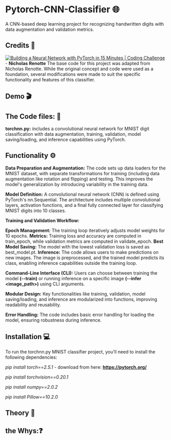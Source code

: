 # Pytorch-CNN-Classifier 🌐
A CNN-based deep learning project for recognizing handwritten digits with data augmentation and validation metrics.

## Credits 🤖
[![Building a Neural Network with PyTorch in 15 Minutes | Coding Challenge](https://img.youtube.com/vi/mozBidd58VQ&list=LL/0.jpg)](https://www.youtube.com/watch?v=mozBidd58VQ&list=LL) - 
**Nicholas Renotte**
The base code for this project was adapted from Nicholas Renotte. While the original concept and code were used as a foundation, several modifications were made to suit the specific functionality and features of this classifier.

## Demo 🎬



## The Code files: 📄
**torchnn.py:** includes a convolutional neural network for MNIST digit classification with data augmentation, training, validation, model saving/loading, and inference capabilities using PyTorch.

## Functionality ⚙️
**Data Preparation and Augmentation:** The code sets up data loaders for the MNIST dataset, with separate transformations for training (including data augmentation like rotation and flipping) and testing. This improves the model's generalization by introducing variability in the training data.

**Model Definition:** A convolutional neural network (CNN) is defined using PyTorch's nn.Sequential. The architecture includes multiple convolutional layers, activation functions, and a final fully connected layer for classifying MNIST digits into 10 classes.

**Training and Validation Workflow:**

**Epoch Management:** The training loop iteratively adjusts model weights for 10 epochs.
**Metrics:** Training loss and accuracy are computed in train_epoch, while validation metrics are computed in validate_epoch.
**Best Model Saving:** The model with the lowest validation loss is saved as best_model.pt.
**Inference:** The code allows users to make predictions on new images. The image is preprocessed, and the trained model predicts its class, enabling inference capabilities outside the training loop.

**Command-Line Interface (CLI):** Users can choose between training the model **(--train)** or running inference on a specific image **(--infer <image_path>)** using CLI arguments.

**Modular Design:** Key functionalities like training, validation, model saving/loading, and inference are modularized into functions, improving readability and reusability.

**Error Handling:** The code includes basic error handling for loading the model, ensuring robustness during inference.

## Installation 💻
To run the torchnn.py MNIST classifier project, you'll need to install the following dependencies:

*pip install torch==2.5.1*    -  download from here: **https://pytorch.org/**

*pip install torchvision==0.20.1*  

*pip install numpy==2.0.2*  

*pip install Pillow==10.2.0*  

## Theory 🧮

## the Whys:❓
